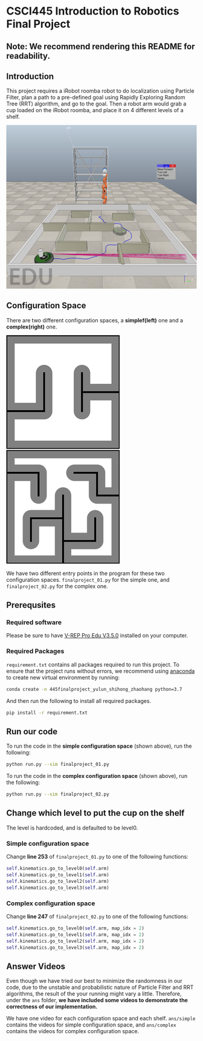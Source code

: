 # CSCI445 Introduction to Robotics Final Project
## Note: We recommend rendering this README for readability.
## Introduction
This project requires a iRobot roomba robot to do localization using Particle Filter, plan a path to a pre-defined goal using Rapidly Exploring Random Tree (RRT) algorithm, and go to the goal. Then a robot arm would grab a cup loaded on the iRobot roomba, and place it on 4 different levels of a shelf.

![alt text](intro.png)

## Configuration Space
There are two different configuration spaces, a **simplef(left)** one and a **complex(right)** one.

![alt text](configuration_space.png) ![alt text](configuration_space_2.png)

We have two different entry points in the program for these two configuration spaces. `finalproject_01.py` for the simple one, and `finalproject_02.py` for the complex one.

## Prerequsites
### Required software
Please be sure to have [V-REP Pro Edu V3.5.0](http://www.coppeliarobotics.com/downloads.html) installed on your computer.

### Required Packages
`requirement.txt` contains all packages required to run this project. To ensure that the project runs without errors, we recommend using [anaconda](https://www.anaconda.com/) to create new virtual environment by running:
```bash
conda create -n 445finalproject_yulun_shihong_zhaohang python=3.7
```
And then run the following to install all required packages.
```bash
pip install -r requirement.txt
```

## Run our code
To run the code in the **simple configuration space** (shown above), run the following:
```bash
python run.py --sim finalproject_01.py
```

To run the code in the **complex configuration space** (shown above), run the following:
```bash
python run.py --sim finalproject_02.py
```

## Change which level to put the cup on the shelf
The level is hardcoded, and is defaulted to be level0.
### Simple configuration space
Change **line 253** of `finalproject_01.py` to one of the following functions:
```python
self.kinematics.go_to_level0(self.arm)
self.kinematics.go_to_level1(self.arm)
self.kinematics.go_to_level2(self.arm)
self.kinematics.go_to_level3(self.arm)
```
### Complex configuration space
Change **line 247** of `finalproject_02.py` to one of the following functions:
```python
self.kinematics.go_to_level0(self.arm, map_idx = 2)
self.kinematics.go_to_level1(self.arm, map_idx = 2)
self.kinematics.go_to_level2(self.arm, map_idx = 2)
self.kinematics.go_to_level3(self.arm, map_idx = 2)
```

## Answer Videos
Even though we have tried our best to minimize the randomness in our code, due to the unstable and probabilistic nature of Particle Filter and RRT algorithms, the result of the your running might vary a little. Therefore, under the `ans` folder, **we have included some videos to demonstrate the correctness of our implementation.**

We have one video for each configuration space and each shelf. `ans/simple` contains the videos for simple configuration space, and `ans/complex` contains the videos for complex configuration space.